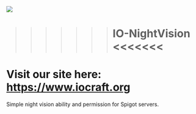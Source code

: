 ![](https://www.iocraft.org/mini.png)
>>>>>>> # IO-NightVision <<<<<<<
Visit our site here: https://www.iocraft.org
======
Simple night vision ability and permission for Spigot servers.

